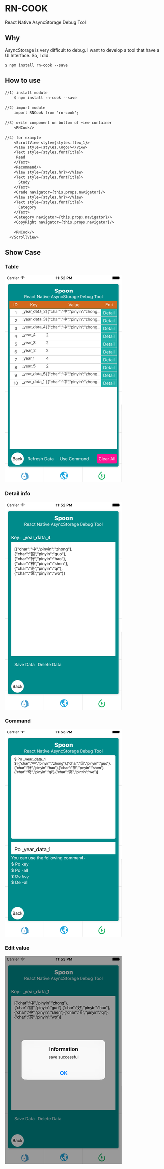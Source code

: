 # RN-COOK
 React Native AsyncStorage Debug Tool        
 
## Why 
AsyncStorage is very difficult to debug. I want to develop a tool that have a UI Interface. So, I did.   

	$ npm install rn-cook --save
 
## How to use       

	//1) install module
		$ npm install rn-cook --save
	
	//2) import module
		import RNCook from 'rn-cook';
	
	//3) write component on bottom of view container
		<RNCook/> 
		
	//4) for example
		<ScrollView style={styles.flex_1}>
        <View style={styles.logo}></View>
        <Text style={styles.fontTitle}>
         Read
        </Text>
        <Recommend/>
        <View style={styles.hr}></View>
        <Text style={styles.fontTitle}>
          Study
        </Text>
        <Grade navigator={this.props.navigator}/>
        <View style={styles.hr}></View>
        <Text style={styles.fontTitle}>
          Category
        </Text>
        <Category navigator={this.props.navigator}/>
        <CopyRight navigator={this.props.navigator}/>
        
        <RNCook/>
      </ScrollView>	
    
## Show Case 
### Table 
 ![](1.png)       
### Detail info       
 ![](2.png)  
### Command     
 ![](3.png)  
### Edit value    
 ![](4.png)           
 
       
 
 


